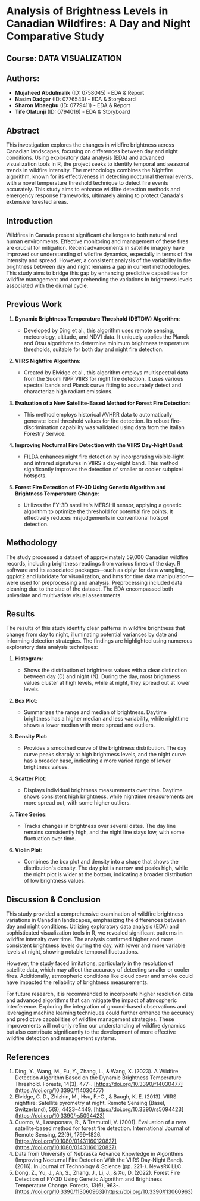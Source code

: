 # Analysis of Brightness Levels in Canadian Wildfires: A Day and Night Comparative Study

## Course: DATA VISUALIZATION

## Authors:
- **Mujaheed Abdulmalik** (ID: 0758045) - EDA & Report
- **Nasim Dadgar** (ID: 0776543) - EDA & Storyboard
- **Sharon Mbaegbu** (ID: 0779411) - EDA & Report
- **Tife Olatunji** (ID: 0794016) - EDA & Storyboard

## Abstract
This investigation explores the changes in wildfire brightness across Canadian landscapes, focusing on differences between day and night conditions. Using exploratory data analysis (EDA) and advanced visualization tools in R, the project seeks to identify temporal and seasonal trends in wildfire intensity. The methodology combines the Nightfire algorithm, known for its effectiveness in detecting nocturnal thermal events, with a novel temperature threshold technique to detect fire events accurately. This study aims to enhance wildfire detection methods and emergency response frameworks, ultimately aiming to protect Canada's extensive forested areas.

## Introduction
Wildfires in Canada present significant challenges to both natural and human environments. Effective monitoring and management of these fires are crucial for mitigation. Recent advancements in satellite imagery have improved our understanding of wildfire dynamics, especially in terms of fire intensity and spread. However, a consistent analysis of the variability in fire brightness between day and night remains a gap in current methodologies. This study aims to bridge this gap by enhancing predictive capabilities for wildfire management and comprehending the variations in brightness levels associated with the diurnal cycle.

## Previous Work
1. **Dynamic Brightness Temperature Threshold (DBTDW) Algorithm**:
   - Developed by Ding et al., this algorithm uses remote sensing, meteorology, altitude, and NDVI data. It uniquely applies the Planck and Otsu algorithms to determine minimum brightness temperature thresholds, suitable for both day and night fire detection.

2. **VIIRS Nightfire Algorithm**:
   - Created by Elvidge et al., this algorithm employs multispectral data from the Suomi NPP VIIRS for night fire detection. It uses various spectral bands and Planck curve fitting to accurately detect and characterize high radiant emissions.

3. **Evaluation of a New Satellite-Based Method for Forest Fire Detection**:
   - This method employs historical AVHRR data to automatically generate local threshold values for fire detection. Its robust fire-discrimination capability was validated using data from the Italian Forestry Service.

4. **Improving Nocturnal Fire Detection with the VIIRS Day-Night Band**:
   - FILDA enhances night fire detection by incorporating visible-light and infrared signatures in VIIRS's day-night band. This method significantly improves the detection of smaller or cooler subpixel hotspots.

5. **Forest Fire Detection of FY-3D Using Genetic Algorithm and Brightness Temperature Change**:
   - Utilizes the FY-3D satellite's MERSI-II sensor, applying a genetic algorithm to optimize the threshold for potential fire points. It effectively reduces misjudgements in conventional hotspot detection.

## Methodology
The study processed a dataset of approximately 59,000 Canadian wildfire records, including brightness readings from various times of the day. R software and its associated packages—such as dplyr for data wrangling, ggplot2 and lubridate for visualization, and hms for time data manipulation—were used for preprocessing and analysis. Preprocessing included data cleaning due to the size of the dataset. The EDA encompassed both univariate and multivariate visual assessments.

## Results
The results of this study identify clear patterns in wildfire brightness that change from day to night, illuminating potential variances by date and informing detection strategies. The findings are highlighted using numerous exploratory data analysis techniques:

1. **Histogram**:
   - Shows the distribution of brightness values with a clear distinction between day (D) and night (N). During the day, most brightness values cluster at high levels, while at night, they spread out at lower levels.

2. **Box Plot**:
   - Summarizes the range and median of brightness. Daytime brightness has a higher median and less variability, while nighttime shows a lower median with more spread and outliers.

3. **Density Plot**:
   - Provides a smoothed curve of the brightness distribution. The day curve peaks sharply at high brightness levels, and the night curve has a broader base, indicating a more varied range of lower brightness values.

4. **Scatter Plot**:
   - Displays individual brightness measurements over time. Daytime shows consistent high brightness, while nighttime measurements are more spread out, with some higher outliers.

5. **Time Series**:
   - Tracks changes in brightness over several dates. The day line remains consistently high, and the night line stays low, with some fluctuation over time.

6. **Violin Plot**:
   - Combines the box plot and density into a shape that shows the distribution's density. The day plot is narrow and peaks high, while the night plot is wider at the bottom, indicating a broader distribution of low brightness values.

## Discussion & Conclusion
This study provided a comprehensive examination of wildfire brightness variations in Canadian landscapes, emphasizing the differences between day and night conditions. Utilizing exploratory data analysis (EDA) and sophisticated visualization tools in R, we revealed significant patterns in wildfire intensity over time. The analysis confirmed higher and more consistent brightness levels during the day, with lower and more variable levels at night, showing notable temporal fluctuations.

However, the study faced limitations, particularly in the resolution of satellite data, which may affect the accuracy of detecting smaller or cooler fires. Additionally, atmospheric conditions like cloud cover and smoke could have impacted the reliability of brightness measurements.

For future research, it is recommended to incorporate higher resolution data and advanced algorithms that can mitigate the impact of atmospheric interference. Exploring the integration of ground-based observations and leveraging machine learning techniques could further enhance the accuracy and predictive capabilities of wildfire management strategies. These improvements will not only refine our understanding of wildfire dynamics but also contribute significantly to the development of more effective wildfire detection and management systems.

## References
1. Ding, Y., Wang, M., Fu, Y., Zhang, L., & Wang, X. (2023). A Wildfire Detection Algorithm Based on the Dynamic Brightness Temperature Threshold. Forests, 14(3), 477-. [https://doi.org/10.3390/f14030477](https://doi.org/10.3390/f14030477)
2. Elvidge, C. D., Zhizhin, M., Hsu, F.-C., & Baugh, K. E. (2013). VIIRS nightfire: Satellite pyrometry at night. Remote Sensing (Basel, Switzerland), 5(9), 4423–4449. [https://doi.org/10.3390/rs5094423](https://doi.org/10.3390/rs5094423)
3. Cuomo, V., Lasaponara, R., & Tramutoli, V. (2001). Evaluation of a new satellite-based method for forest fire detection. International Journal of Remote Sensing, 22(9), 1799–1826. [https://doi.org/10.1080/01431160120827](https://doi.org/10.1080/01431160120827)
4. Data from University of Nebraska Advance Knowledge in Algorithms (Improving Nocturnal Fire Detection With the VIIRS Day-Night Band). (2016). In Journal of Technology & Science (pp. 221-). NewsRX LLC.
5. Dong, Z., Yu, J., An, S., Zhang, J., Li, J., & Xu, D. (2022). Forest Fire Detection of FY-3D Using Genetic Algorithm and Brightness Temperature Change. Forests, 13(6), 963-. [https://doi.org/10.3390/f13060963](https://doi.org/10.3390/f13060963)
